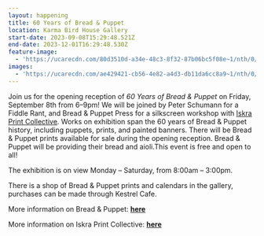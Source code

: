 ```yaml
---
layout: happening
title: 60 Years of Bread & Puppet
location: Karma Bird House Gallery
start-date: 2023-09-08T15:29:48.521Z
end-date: 2023-12-01T16:29:48.530Z
feature-image:
  - 'https://ucarecdn.com/80d3510d-a34e-48c3-8f32-87b06bc5f08e~1/nth/0/'
images:
  - 'https://ucarecdn.com/ae429421-cb56-4e82-a4d3-db11da6cc8a9~1/nth/0/'
---
```

Join us for the opening reception of _60 Years of Bread & Puppet_ on Friday, September 8th from 6–9pm! We will be joined by Peter Schumann for a Fiddle Rant, and Bread & Puppet Press for a silkscreen workshop with [Iskra Print Collective](https://www.iskraprint.com/). Works on exhibition span the 60 years of Bread & Puppet history, including puppets, prints, and painted banners. There will be Bread & Puppet prints available for sale during the opening reception. Bread & Puppet will be providing their bread and aioli.This event is free and open to all!

The exhibition is on view Monday – Saturday, from 8:00am – 3:00pm.

There is a shop of Bread & Puppet prints and calendars in the gallery, purchases can be made through Kestrel Cafe.

More information on Bread & Puppet: [**here**](https://breadandpuppet.org/)

More information on Iskra Print Collective: [**here**](https://www.iskraprint.com/)
